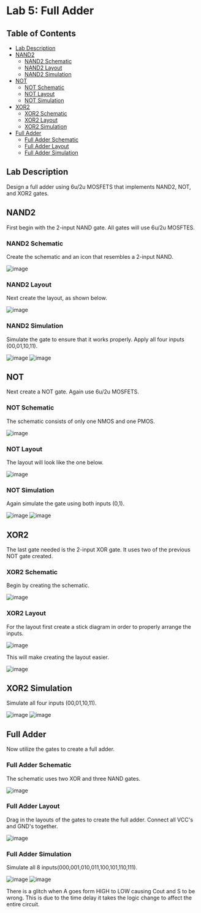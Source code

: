 # Lab 5: Full Adder

## Table of Contents
- [Lab Description](#lab-description)
- [NAND2](#nand2)
  - [NAND2 Schematic](#nand2-schematic)
  - [NAND2 Layout](#nand2-layout)
  - [NAND2 Simulation](#nand2-simulation)
- [NOT](#not)
  - [NOT Schematic](#not-schematic)
  - [NOT Layout](#not-layout)
  - [NOT Simulation](#not-simulation)
- [XOR2](#xor2)
  - [XOR2 Schematic](#xor2-schematic)
  - [XOR2 Layout](#xor2-layout)
  - [XOR2 Simulation](#xor2-simulation)
- [Full Adder](#full-adder)
  - [Full Adder Schematic](#full-adder-schematic)
  - [Full Adder Layout](#full-adder-layout)
  - [Full Adder Simulation](#full-adder-simulation)


## Lab Description
Design a full adder using 6u/2u MOSFETS that implements NAND2, NOT, and XOR2 gates.

## NAND2
First begin with the 2-input NAND gate. All gates will use 6u/2u MOSFTES.

### NAND2 Schematic
Create the schematic and an icon that resembles a 2-input NAND.

![image](https://github.com/KevinF-DU/ENCE_3501_VLSI_Class2023/blob/main/Lab5/images/NADN2_sch.png)

### NAND2 Layout
Next create the layout, as shown below.

![image](https://github.com/KevinF-DU/ENCE_3501_VLSI_Class2023/blob/main/Lab5/images/NADN2_lay.png)

### NAND2 Simulation
Simulate the gate to ensure that it works properly. Apply all four inputs (00,01,10,11).

![image](https://github.com/KevinF-DU/ENCE_3501_VLSI_Class2023/blob/main/Lab5/images/NADN2_sch_sim.png)
![image](https://github.com/KevinF-DU/ENCE_3501_VLSI_Class2023/blob/main/Lab5/images/NADN2_sim.png)

## NOT
Next create a NOT gate. Again use 6u/2u MOSFETS.

### NOT Schematic
The schematic consists of only one NMOS and one PMOS.

![image](https://github.com/KevinF-DU/ENCE_3501_VLSI_Class2023/blob/main/Lab5/images/NOT_sch.png)

### NOT Layout
The layout will look like the one below.

![image](https://github.com/KevinF-DU/ENCE_3501_VLSI_Class2023/blob/main/Lab5/images/NOT_lay.png)

### NOT Simulation
Again simulate the gate using both inputs (0,1).

![image](https://github.com/KevinF-DU/ENCE_3501_VLSI_Class2023/blob/main/Lab5/images/NOT_sch_sim.png)
![image](https://github.com/KevinF-DU/ENCE_3501_VLSI_Class2023/blob/main/Lab5/images/NOT_sim.png)

## XOR2
The last gate needed is the 2-input XOR gate. It uses two of the previous NOT gate created.

### XOR2 Schematic
Begin by creating the schematic. 

![image](https://github.com/KevinF-DU/ENCE_3501_VLSI_Class2023/blob/main/Lab5/images/XOR2_sch.png)

### XOR2 Layout
For the layout first create a stick diagram in order to properly arrange the inputs.

![image](https://github.com/KevinF-DU/ENCE_3501_VLSI_Class2023/blob/main/Lab5/images/stick_diagram.jpg)

This will make creating the layout easier.

![image](https://github.com/KevinF-DU/ENCE_3501_VLSI_Class2023/blob/main/Lab5/images/XOR2_lay.png)

## XOR2 Simulation
Simulate all four inputs (00,01,10,11).

![image](https://github.com/KevinF-DU/ENCE_3501_VLSI_Class2023/blob/main/Lab5/images/XOR2_sch_sim.png)
![image](https://github.com/KevinF-DU/ENCE_3501_VLSI_Class2023/blob/main/Lab5/images/XOR2_sim.png)

## Full Adder
Now utilize the gates to create a full adder.

### Full Adder Schematic
The schematic uses two XOR and three NAND gates.

![image](https://github.com/KevinF-DU/ENCE_3501_VLSI_Class2023/blob/main/Lab5/images/full_adder_sch.png)

### Full Adder Layout
Drag in the layouts of the gates to create the full adder. Connect all VCC's and GND's together.

![image](https://github.com/KevinF-DU/ENCE_3501_VLSI_Class2023/blob/main/Lab5/images/full_adder_lay.png)

### Full Adder Simulation
Simulate all 8 inputs(000,001,010,011,100,101,110,111).

![image](https://github.com/KevinF-DU/ENCE_3501_VLSI_Class2023/blob/main/Lab5/images/full_adder_sch_sim.png)
![image](https://github.com/KevinF-DU/ENCE_3501_VLSI_Class2023/blob/main/Lab5/images/full_adder_sim.png)


There is a glitch when A goes form HIGH to LOW causing Cout and S to be wrong. This is due to the time delay it takes the logic change to affect the entire circuit.
